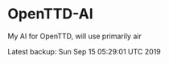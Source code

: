 # OpenTTD-AI
My AI for OpenTTD, will use primarily air

Latest backup: Sun Sep 15 05:29:01 UTC 2019
